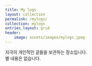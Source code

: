 ```yaml
---
title: My logs
layout: collection
permalink: /mylogs/
collection: mylogs
entries_layout: grid
header:
    image: assets/images/mylogs.jpeg
---
```


지극히 개인적인 글들을 보관하는 장소입니다.  
별 내용은 없습니다.